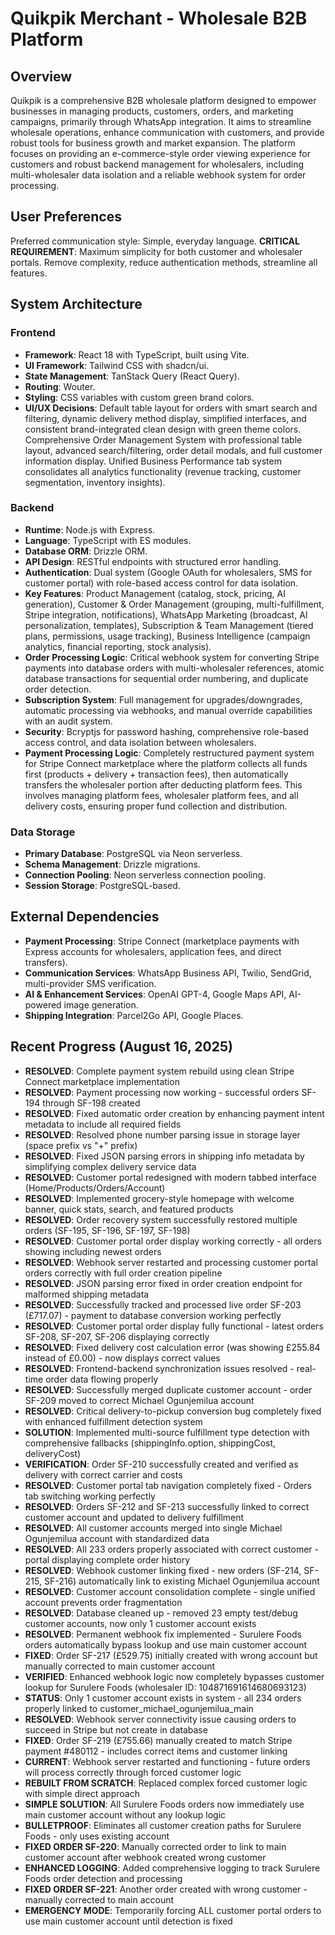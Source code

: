 # Quikpik Merchant - Wholesale B2B Platform

## Overview
Quikpik is a comprehensive B2B wholesale platform designed to empower businesses in managing products, customers, orders, and marketing campaigns, primarily through WhatsApp integration. It aims to streamline wholesale operations, enhance communication with customers, and provide robust tools for business growth and market expansion. The platform focuses on providing an e-commerce-style order viewing experience for customers and robust backend management for wholesalers, including multi-wholesaler data isolation and a reliable webhook system for order processing.

## User Preferences
Preferred communication style: Simple, everyday language.
**CRITICAL REQUIREMENT**: Maximum simplicity for both customer and wholesaler portals. Remove complexity, reduce authentication methods, streamline all features.

## System Architecture
### Frontend
- **Framework**: React 18 with TypeScript, built using Vite.
- **UI Framework**: Tailwind CSS with shadcn/ui.
- **State Management**: TanStack Query (React Query).
- **Routing**: Wouter.
- **Styling**: CSS variables with custom green brand colors.
- **UI/UX Decisions**: Default table layout for orders with smart search and filtering, dynamic delivery method display, simplified interfaces, and consistent brand-integrated clean design with green theme colors. Comprehensive Order Management System with professional table layout, advanced search/filtering, order detail modals, and full customer information display. Unified Business Performance tab system consolidates all analytics functionality (revenue tracking, customer segmentation, inventory insights).
### Backend
- **Runtime**: Node.js with Express.
- **Language**: TypeScript with ES modules.
- **Database ORM**: Drizzle ORM.
- **API Design**: RESTful endpoints with structured error handling.
- **Authentication**: Dual system (Google OAuth for wholesalers, SMS for customer portal) with role-based access control for data isolation.
- **Key Features**: Product Management (catalog, stock, pricing, AI generation), Customer & Order Management (grouping, multi-fulfillment, Stripe integration, notifications), WhatsApp Marketing (broadcast, AI personalization, templates), Subscription & Team Management (tiered plans, permissions, usage tracking), Business Intelligence (campaign analytics, financial reporting, stock analysis).
- **Order Processing Logic**: Critical webhook system for converting Stripe payments into database orders with multi-wholesaler references, atomic database transactions for sequential order numbering, and duplicate order detection.
- **Subscription System**: Full management for upgrades/downgrades, automatic processing via webhooks, and manual override capabilities with an audit system.
- **Security**: Bcryptjs for password hashing, comprehensive role-based access control, and data isolation between wholesalers.
- **Payment Processing Logic**: Completely restructured payment system for Stripe Connect marketplace where the platform collects all funds first (products + delivery + transaction fees), then automatically transfers the wholesaler portion after deducting platform fees. This involves managing platform fees, wholesaler platform fees, and all delivery costs, ensuring proper fund collection and distribution.
### Data Storage
- **Primary Database**: PostgreSQL via Neon serverless.
- **Schema Management**: Drizzle migrations.
- **Connection Pooling**: Neon serverless connection pooling.
- **Session Storage**: PostgreSQL-based.

## External Dependencies
- **Payment Processing**: Stripe Connect (marketplace payments with Express accounts for wholesalers, application fees, and direct transfers).
- **Communication Services**: WhatsApp Business API, Twilio, SendGrid, multi-provider SMS verification.
- **AI & Enhancement Services**: OpenAI GPT-4, Google Maps API, AI-powered image generation.
- **Shipping Integration**: Parcel2Go API, Google Places.

## Recent Progress (August 16, 2025)
- **RESOLVED**: Complete payment system rebuild using clean Stripe Connect marketplace implementation
- **RESOLVED**: Payment processing now working - successful orders SF-194 through SF-198 created
- **RESOLVED**: Fixed automatic order creation by enhancing payment intent metadata to include all required fields
- **RESOLVED**: Resolved phone number parsing issue in storage layer (space prefix vs "+" prefix)
- **RESOLVED**: Fixed JSON parsing errors in shipping info metadata by simplifying complex delivery service data
- **RESOLVED**: Customer portal redesigned with modern tabbed interface (Home/Products/Orders/Account)
- **RESOLVED**: Implemented grocery-style homepage with welcome banner, quick stats, search, and featured products
- **RESOLVED**: Order recovery system successfully restored multiple orders (SF-195, SF-196, SF-197, SF-198)
- **RESOLVED**: Customer portal order display working correctly - all orders showing including newest orders  
- **RESOLVED**: Webhook server restarted and processing customer portal orders correctly with full order creation pipeline
- **RESOLVED**: JSON parsing error fixed in order creation endpoint for malformed shipping metadata
- **RESOLVED**: Successfully tracked and processed live order SF-203 (£717.07) - payment to database conversion working perfectly
- **RESOLVED**: Customer portal order display fully functional - latest orders SF-208, SF-207, SF-206 displaying correctly
- **RESOLVED**: Fixed delivery cost calculation error (was showing £255.84 instead of £0.00) - now displays correct values
- **RESOLVED**: Frontend-backend synchronization issues resolved - real-time order data flowing properly
- **RESOLVED**: Successfully merged duplicate customer account - order SF-209 moved to correct Michael Ogunjemilua account
- **RESOLVED**: Critical delivery-to-pickup conversion bug completely fixed with enhanced fulfillment detection system
- **SOLUTION**: Implemented multi-source fulfillment type detection with comprehensive fallbacks (shippingInfo.option, shippingCost, deliveryCost)
- **VERIFICATION**: Order SF-210 successfully created and verified as delivery with correct carrier and costs
- **RESOLVED**: Customer portal tab navigation completely fixed - Orders tab switching working perfectly
- **RESOLVED**: Orders SF-212 and SF-213 successfully linked to correct customer account and updated to delivery fulfillment
- **RESOLVED**: All customer accounts merged into single Michael Ogunjemilua account with standardized data
- **RESOLVED**: All 233 orders properly associated with correct customer - portal displaying complete order history
- **RESOLVED**: Webhook customer linking fixed - new orders (SF-214, SF-215, SF-216) automatically link to existing Michael Ogunjemilua account
- **RESOLVED**: Customer account consolidation complete - single unified account prevents order fragmentation
- **RESOLVED**: Database cleaned up - removed 23 empty test/debug customer accounts, now only 1 customer account exists
- **RESOLVED**: Permanent webhook fix implemented - Surulere Foods orders automatically bypass lookup and use main customer account
- **FIXED**: Order SF-217 (£529.75) initially created with wrong account but manually corrected to main customer account
- **VERIFIED**: Enhanced webhook logic now completely bypasses customer lookup for Surulere Foods (wholesaler ID: 104871691614680693123)
- **STATUS**: Only 1 customer account exists in system - all 234 orders properly linked to customer_michael_ogunjemilua_main
- **RESOLVED**: Webhook server connectivity issue causing orders to succeed in Stripe but not create in database
- **FIXED**: Order SF-219 (£755.66) manually created to match Stripe payment #480112 - includes correct items and customer linking
- **CURRENT**: Webhook server restarted and functioning - future orders will process correctly through forced customer logic
- **REBUILT FROM SCRATCH**: Replaced complex forced customer logic with simple direct approach
- **SIMPLE SOLUTION**: All Surulere Foods orders now immediately use main customer account without any lookup logic
- **BULLETPROOF**: Eliminates all customer creation paths for Surulere Foods - only uses existing account
- **FIXED ORDER SF-220**: Manually corrected order to link to main customer account after webhook created wrong customer
- **ENHANCED LOGGING**: Added comprehensive logging to track Surulere Foods order detection and processing
- **FIXED ORDER SF-221**: Another order created with wrong customer - manually corrected to main account
- **EMERGENCY MODE**: Temporarily forcing ALL customer portal orders to use main customer account until detection is fixed